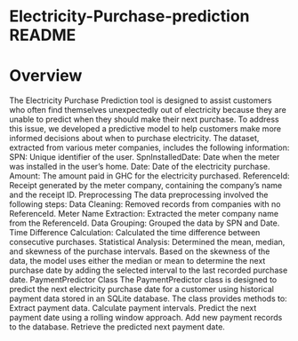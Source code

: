 # Electricity-Purchase-prediction README

# Overview

The Electricity Purchase Prediction tool is designed to assist customers who often find themselves unexpectedly out of electricity because they are unable to predict when they should make their next purchase. To address this issue, we developed a predictive model to help customers make more informed decisions about when to purchase electricity.
The dataset, extracted from various meter companies, includes the following information:
SPN: Unique identifier of the user.
SpnInstalledDate: Date when the meter was installed in the user’s home.
Date: Date of the electricity purchase.
Amount: The amount paid in GHC for the electricity purchased.
ReferenceId: Receipt generated by the meter company, containing the company’s name and the receipt ID.
Preprocessing
The data preprocessing involved the following steps:
Data Cleaning: Removed records from companies with no ReferenceId.
Meter Name Extraction: Extracted the meter company name from the ReferenceId.
Data Grouping: Grouped the data by SPN and Date.
Time Difference Calculation: Calculated the time difference between consecutive purchases.
Statistical Analysis: Determined the mean, median, and skewness of the purchase intervals.
Based on the skewness of the data, the model uses either the median or mean to determine the next purchase date by adding the selected interval to the last recorded purchase date.
PaymentPredictor Class
The PaymentPredictor class is designed to predict the next electricity purchase date for a customer using historical payment data stored in an SQLite database. The class provides methods to:
Extract payment data.
Calculate payment intervals.
Predict the next payment date using a rolling window approach.
Add new payment records to the database.
Retrieve the predicted next payment date.
